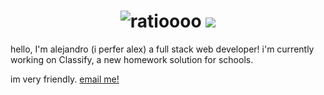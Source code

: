 
<h1 align="center">
 <img src="https://raw.githubusercontent.com/aljndaro/aljndaro/main/urmom.svg" alt="ratioooo" />
 <img src="https://skillicons.dev/icons?i=js,gcp,aws,nodejs,discord,cloudflare,bots,express,html,css,vscode,materialui,tailwind,mongodb,prosgres,firebase,twitter,java,ts,angular,nextjs,react,replit,slack,linear" />
 
</h1>
hello, I'm alejandro (i perfer alex) a full stack web developer! i'm currently working on Classify, a new homework solution for schools.

im very friendly. [email me!](mailto:me@alejandroc.xyz)

